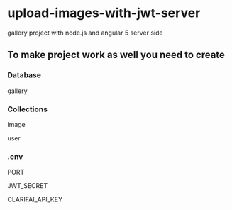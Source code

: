# upload-images-with-jwt-server

gallery project with node.js and angular 5 server side

## To make project work as well you need to create

### Database

gallery

### Collections

image

user

### .env

PORT

JWT_SECRET

CLARIFAI_API_KEY
